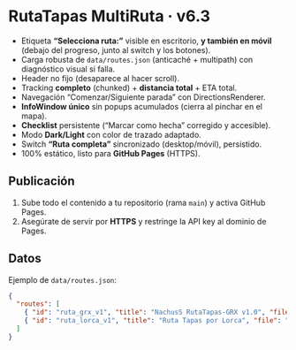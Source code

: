 # RutaTapas MultiRuta · v6.3

- Etiqueta **“Selecciona ruta:”** visible en escritorio, **y también en móvil** (debajo del progreso, junto al switch y los botones).
- Carga robusta de `data/routes.json` (anticaché + multipath) con diagnóstico visual si falla.
- Header no fijo (desaparece al hacer scroll).
- Tracking **completo** (chunked) + **distancia total** + ETA total.
- Navegación “Comenzar/Siguiente parada” con DirectionsRenderer.
- **InfoWindow único** sin popups acumulados (cierra al pinchar en el mapa).
- **Checklist** persistente (“Marcar como hecha” corregido y accesible).
- Modo **Dark/Light** con color de trazado adaptado.
- Switch **“Ruta completa”** sincronizado (desktop/móvil), persistido.
- 100% estático, listo para **GitHub Pages** (HTTPS).

## Publicación
1. Sube todo el contenido a tu repositorio (rama `main`) y activa GitHub Pages.
2. Asegúrate de servir por **HTTPS** y restringe la API key al dominio de Pages.

## Datos
Ejemplo de `data/routes.json`:
```json
{
  "routes": [
    { "id": "ruta_grx_v1", "title": "NachusS RutaTapas-GRX v1.0", "file": "data/stops.json" },
    { "id": "ruta_lorca_v1", "title": "Ruta Tapas por Lorca", "file": "data/stops_lorca.json" }
  ]
}
```
